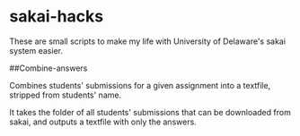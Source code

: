 # sakai-hacks

These are small scripts to make my life with University of Delaware's sakai system easier.

##Combine-answers

Combines students' submissions for a given assignment into a textfile, stripped from students' name. 

It takes the folder of all students' submissions that can be downloaded from sakai, and outputs a textfile with only the answers.


